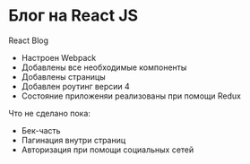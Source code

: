 # Блог на React JS
React Blog

+ Настроен Webpack
+ Добавлены все необходимые компоненты
+ Добавлены страницы
+ Добавлен роутинг версии 4
+ Состояние приложеняи реализованы при помощи Redux

Что не сделано пока:
- Бек-часть
- Пагинация внутри страниц
- Авторизация при помощи социальных сетей
